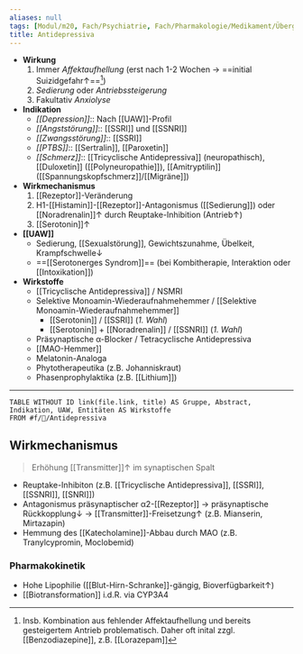 ```yaml
---
aliases: null
tags: [Modul/m20, Fach/Psychiatrie, Fach/Pharmakologie/Medikament/Übergruppe]
title: Antidepressiva
---
```

- **Wirkung**
	1. Immer *Affektaufhellung* (erst nach 1-2 Wochen → ==initial Suizidgefahr↑==[^1])
	2. *Sedierung* oder *Antriebssteigerung*
	3. Fakultativ *Anxiolyse*
- **Indikation**
	- *[[Depression]]*:: Nach [[UAW]]-Profil
	- *[[Angststörung]]*:: [[SSRI]] und [[SSNRI]]
	- *[[Zwangsstörung]]*:: [[SSRI]]
	- *[[PTBS]]*:: [[Sertralin]], [[Paroxetin]]
	- *[[Schmerz]]*:: [[Tricyclische Antidepressiva]] (neuropathisch), [[Duloxetin]] ([[Polyneuropathie]]), [[Amitryptilin]] ([[Spannungskopfschmerz]]/[[Migräne]])
- **Wirkmechanismus**
	1. [[Rezeptor]]-Veränderung
	2. H1-[[Histamin]]-[[Rezeptor]]-Antagonismus ([[Sedierung]]) oder [[Noradrenalin]]↑ durch Reuptake-Inhibition (Antrieb↑)
	3. [[Serotonin]]↑
- **[[UAW]]**
	- Sedierung, [[Sexualstörung]], Gewichtszunahme, Übelkeit, Krampfschwelle↓ 
	- ==[[Serotonerges Syndrom]]== (bei Kombitherapie, Interaktion oder [[Intoxikation]])
- **Wirkstoffe**
	- [[Tricyclische Antidepressiva]] / NSMRI
	- Selektive Monoamin-Wiederaufnahmehemmer / [[Selektive Monoamin-Wiederaufnahmehemmer]]
		- [[Serotonin]] / [[SSRI]] (*1. Wahl*)
		- [[Serotonin]] + [[Noradrenalin]] / [[SSNRI]] (*1. Wahl*)
	- Präsynaptische α-Blocker / Tetracyclische Antidepressiva
	- [[MAO-Hemmer]]
	- Melatonin-Analoga
	- Phytotherapeutika (z.B. Johanniskraut)
	- Phasenprophylaktika (z.B. [[Lithium]])
---
```dataview
TABLE WITHOUT ID link(file.link, title) AS Gruppe, Abstract, Indikation, UAW, Entitäten AS Wirkstoffe
FROM #f/💭/Antidepressiva
```

## Wirkmechanismus
> Erhöhung [[Transmitter]]↑ im synaptischen Spalt
- Reuptake-Inhibiton (z.B. [[Tricyclische Antidepressiva]], [[SSRI]], [[SSNRI]], [[SNRI]])
- Antagonismus präsynaptischer α2-[[Rezeptor]] → präsynaptische Rückkopplung↓ → [[Transmitter]]-Freisetzung↑ (z.B. Mianserin, Mirtazapin)
- Hemmung des [[Katecholamine]]-Abbau durch MAO (z.B. Tranylcypromin, Moclobemid)
### Pharmakokinetik
- Hohe Lipophilie ([[Blut-Hirn-Schranke]]-gängig, Bioverfügbarkeit↑)
- [[Biotransformation]] i.d.R. via CYP3A4


[^1]: Insb. Kombination aus fehlender Affektaufhellung und bereits gesteigertem Antrieb problematisch. Daher oft inital zzgl. [[Benzodiazepine]], z.B. [[Lorazepam]]
[^2]: Tyramin-haltige Lebensmittel: Käse, Rotwein
